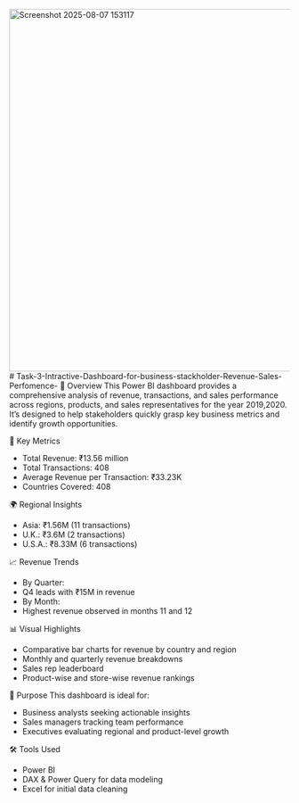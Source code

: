 <img width="1192" height="650" alt="Screenshot 2025-08-07 153117" src="https://github.com/user-attachments/assets/b77997f2-49cf-46a0-8481-273fe1250a74" /># Task-3-Intractive-Dashboard-for-business-stackholder-Revenue-Sales-Perfomence-
📝 Overview
This Power BI dashboard provides a comprehensive analysis of revenue, transactions, and sales performance across regions, products, and sales representatives for the year 2019,2020. It’s designed to help stakeholders quickly grasp key business metrics and identify growth opportunities.

📌 Key Metrics
- Total Revenue: ₹13.56 million
- Total Transactions: 408
- Average Revenue per Transaction: ₹33.23K
- Countries Covered: 408

🌍 Regional Insights
- Asia: ₹1.56M (11 transactions)
- U.K.: ₹3.6M (2 transactions)
- U.S.A.: ₹8.33M (6 transactions)

📈 Revenue Trends
- By Quarter:
- Q4 leads with ₹15M in revenue
- By Month:
- Highest revenue observed in months 11 and 12

📊 Visual Highlights
- Comparative bar charts for revenue by country and region
- Monthly and quarterly revenue breakdowns
- Sales rep leaderboard
- Product-wise and store-wise revenue rankings

🚀 Purpose
This dashboard is ideal for:
- Business analysts seeking actionable insights
- Sales managers tracking team performance
- Executives evaluating regional and product-level growth

🛠️ Tools Used
- Power BI
- DAX & Power Query for data modeling
- Excel for initial data cleaning


